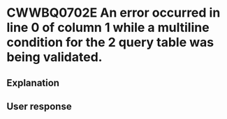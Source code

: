 # CWWBQ0702E An error occurred in line 0 of column 1 while a multiline condition for the 2 query table was being validated.

## Explanation

## User response